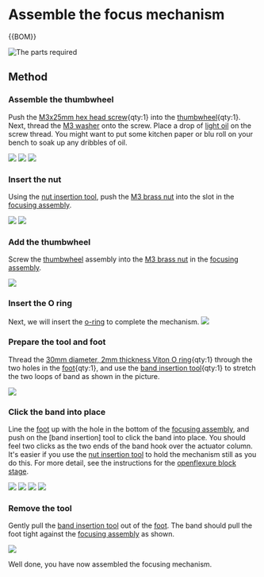 # Assemble the focus mechanism

{{BOM}}

![The parts required](images/focus_mechanism_parts.jpg)

## Method
### Assemble the thumbwheel
Push the [M3x25mm hex head screw]{qty:1} into the [thumbwheel]{qty:1}.  Next, thread the [M3 washer] onto the screw.  Place a drop of [light oil] on the screw thread.  You might want to put some kitchen paper or blu roll on your bench to soak up any dribbles of oil.

![](images/thumbwheel_parts.jpg)
![](images/thumbwheel_assembled.jpg)
![](images/thumbwheel_lubricate.jpg)


[M3x25mm hex head screw]: parts/m3x25mm_hex_head_screw.md
[thumbwheel]: parts/thumbwheel.md "{cat:printedpart}"
[M3 washer]: parts/m3_washer.md
[light oil]: parts/light_oil.md "{cat:tool}"

### Insert the nut
Using the [nut insertion tool], push the [M3 brass nut] into the slot in the [focusing assembly].

![](images/nut_insertion.jpg)
![](images/nut_inserted.jpg)

[nut insertion tool]: parts/nut_insertion_tool.md "{cat:printedtool}"
[M3 brass nut]: parts/m3_brass_nut.md
[focusing assembly]: parts/focusing_assembly.md "{cat:printedpart}"

### Add the thumbwheel
Screw the [thumbwheel] assembly into the [M3 brass nut] in the [focusing assembly].

![](images/thumbwheel_screwed_in.jpg)

### Insert the O ring
Next, we will insert the [o-ring] to complete the mechanism.
![](images/band_insertion_parts.jpg)

### Prepare the tool and foot
Thread the [30mm diameter, 2mm thickness Viton O ring][o-ring]{qty:1} through the two holes in the [foot]{qty:1}, and use the [band insertion tool]{qty:1} to stretch the two loops of band as shown in the picture.

![](images/band_in_foot.jpg)

[foot]: parts/foot.md "{cat:printedpart}"
[o-ring]: parts/o_ring.md
[band insertion tool]: parts/band_insertion_tool.md "{cat:printedtool}"

### Click the band into place
Line the [foot] up with the hole in the bottom of the [focusing assembly], and push on the [band insertion] tool to click the band into place.  You should feel two clicks as the two ends of the band hook over the actuator column.  It's easier if you use the [nut insertion tool] to hold the mechanism still as you do this.  For more detail, see the instructions for the [openflexure block stage].

![](images/band_insertion_1.jpg)
![](images/band_insertion_2.jpg)
![](images/band_insertion_3.jpg)
![](images/band_insertion_4.jpg)

### Remove the tool
Gently pull the [band insertion tool] out of the [foot].  The band should pull the foot tight against the [focusing assembly] as shown.

![](images/band_inserted.jpg)

Well done, you have now assembled the focusing mechanism.

[openflexure block stage]: https://openflexure.org/projects/blockstage/